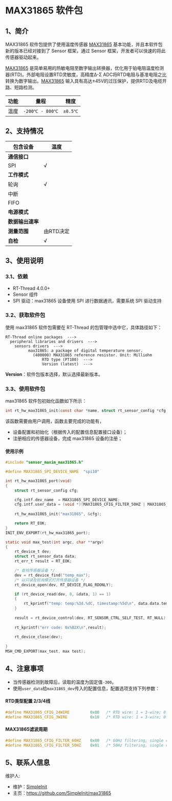 # MAX31865 软件包

## 1、简介

MAX31865 软件包提供了使用温度传感器 [MAX31865](http://www.maximintegrated.com/datasheet/index.mvp/id/7900) 基本功能，并且本软件包新的版本已经对接到了 Sensor 框架，通过 Sensor 框架，开发者可以快速的将此传感器驱动起来。

[MAX31865](http://www.maximintegrated.com/datasheet/index.mvp/id/7900) 是简单易用的热敏电阻至数字输出转换器，优化用于铂电阻温度检测器(RTD)。外部电阻设置RTD灵敏度，高精度Δ-Σ ADC将RTD电阻与基准电阻之比转换为数字输出。[MAX31865](http://www.maximintegrated.com/datasheet/index.mvp/id/7900) 输入具有高达±45V的过压保护，提供RTD及电缆开路、短路检测。

| 功能 | 量程 | 精度 |
| ---- | ---- | ---- |
| 温度 | `-200℃ - 800℃` |`±0.5℃`|

## 2、支持情况

| 包含设备     | 温度 |
| ------------ | ---- |
| **通信接口** |      |
| SPI          | √    |
| **工作模式** |      |
| 轮询         | √    |
| 中断         |      |
| FIFO         |      |
| **电源模式** |      |
| **数据输出速率** |      |
| **测量范围** | 由RTD决定 |
| **自检** | √    |

## 3、使用说明

### 3.1、依赖

- RT-Thread 4.0.0+
- Sensor 组件
- SPI 驱动：max31865 设备使用 SPI 进行数据通讯，需要系统 SPI 驱动支持

### 3.2、获取软件包

使用 max31865 软件包需要在 RT-Thread 的包管理中选中它，具体路径如下：

```
RT-Thread online packages  --->
  peripheral libraries and drivers  --->
    sensors drivers  --->
          max31865: a package of digital temperature sensor.
            (400000) MAX31865 reference resistor. Unit: Milliohm
                RTD type (PT100)  --->
                Version (latest)  --->
```

**Version**：软件包版本选择，默认选择最新版本。

### 3.3、使用软件包

max31865 软件包初始化函数如下所示：

```c
int rt_hw_max31865_init(const char *name, struct rt_sensor_config *cfg)；
```

该函数需要由用户调用，函数主要完成的功能有，

- 设备配置和初始化（根据传入的配置信息配置接口设备）；
- 注册相应的传感器设备，完成 max31865 设备的注册；

#### 使用示例

```c
#include "sensor_maxim_max31865.h"

#define MAX31865_SPI_DEVICE_NAME  "spi10"

int rt_hw_max31865_port(void)
{
    struct rt_sensor_config cfg;

    cfg.intf.dev_name  = MAX31865_SPI_DEVICE_NAME;
    cfg.intf.user_data = (void *)(MAX31865_CFIG_FILTER_50HZ | MAX31865_CFIG_24WIRE);
    
    rt_hw_max31865_init("max31865", &cfg);

    return RT_EOK;
}
INIT_ENV_EXPORT(rt_hw_max31865_port);

static void max_test(int argc, char **argv)
{
    rt_device_t dev;
    struct rt_sensor_data data;
    rt_err_t result = RT_EOK;

    /* 查找传感器设备 */
    dev = rt_device_find("temp_max");
    /* 以只读及轮询模式打开传感器设备 */
    rt_device_open(dev, RT_DEVICE_FLAG_RDONLY);

    if (rt_device_read(dev, 0, &data, 1) == 1)
    {
        rt_kprintf("temp: temp:%3d.%dC, timestamp:%5d\n", data.data.temp / 10, (rt_uint32_t)data.data.temp % 10, data.timestamp);
    }
    
    result = rt_device_control(dev, RT_SENSOR_CTRL_SELF_TEST, RT_NULL);
    
    rt_kprintf("err code: 0x%02X\n",result);
    
    rt_device_close(dev);
    
}
MSH_CMD_EXPORT(max_test, max test);
```

## 4、注意事项

- 当传感器检测到故障后，读取的温度为固定值`-300`。
- 使用`user_data`给`max31865_dev`传入的配置信息，配置选项支持下列参数：

#### RTD类型配置 2/3/4线
```c
#define MAX31865_CFIG_24WIRE         0x00   /* RTD wire: 1 = 3-wire; 0 = 2-wire or 4-wire */
#define MAX31865_CFIG_3WIRE          0x10   /* RTD wire: 1 = 3-wire; 0 = 2-wire or 4-wire */
```
#### MAX31865滤波周期
```c
#define MAX31865_CFIG_FILTER_60HZ    0x00   /* 60Hz filtering, single conversion completion time 52ms */
#define MAX31865_CFIG_FILTER_50HZ    0x01   /* 50Hz filtering, single conversion completion time 62.5ms */
```
## 5、联系人信息

维护人:

- 维护：[SimpleInit](https://github.com/SimpleInit)
- 主页：https://github.com/SimpleInit/max31865